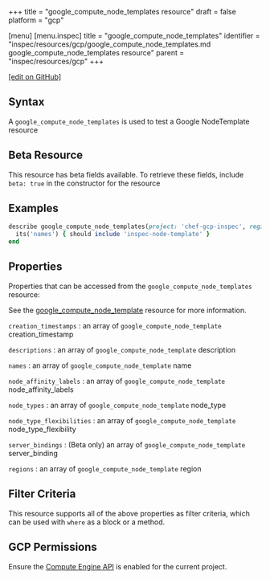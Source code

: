 +++
title = "google_compute_node_templates resource"
draft = false
platform = "gcp"

[menu]
  [menu.inspec]
    title = "google_compute_node_templates"
    identifier = "inspec/resources/gcp/google_compute_node_templates.md google_compute_node_templates resource"
    parent = "inspec/resources/gcp"
+++

[\[edit on GitHub\]](https://github.com/inspec/inspec-gcp/blob/master/docs/resources/google_compute_node_templates.md)

## Syntax

A `google_compute_node_templates` is used to test a Google NodeTemplate resource

## Beta Resource

This resource has beta fields available. To retrieve these fields, include `beta: true` in the constructor for the resource

## Examples

```ruby
describe google_compute_node_templates(project: 'chef-gcp-inspec', region: 'europe-west2') do
  its('names') { should include 'inspec-node-template' }
end
```

## Properties

Properties that can be accessed from the `google_compute_node_templates` resource:

See the [google_compute_node_template](/inspec/resources/google_compute_node_template/#properties) resource for more information.

`creation_timestamps`
: an array of `google_compute_node_template` creation_timestamp

`descriptions`
: an array of `google_compute_node_template` description

`names`
: an array of `google_compute_node_template` name

`node_affinity_labels`
: an array of `google_compute_node_template` node_affinity_labels

`node_types`
: an array of `google_compute_node_template` node_type

`node_type_flexibilities`
: an array of `google_compute_node_template` node_type_flexibility

`server_bindings`
: (Beta only) an array of `google_compute_node_template` server_binding

`regions`
: an array of `google_compute_node_template` region

## Filter Criteria

This resource supports all of the above properties as filter criteria, which can be used
with `where` as a block or a method.

## GCP Permissions

Ensure the [Compute Engine API](https://console.cloud.google.com/apis/library/compute.googleapis.com/) is enabled for the current project.

